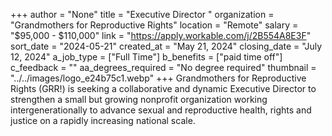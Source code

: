 +++
author = "None"
title = "Executive Director "
organization = "Grandmothers for Reproductive Rights"
location = "Remote"
salary = "$95,000 - $110,000"
link = "https://apply.workable.com/j/2B554A8E3F"
sort_date = "2024-05-21"
created_at = "May 21, 2024"
closing_date = "July 12, 2024"
a_job_type = ["Full Time"]
b_benefits = ["paid time off"]
c_feedback = ""
aa_degrees_required = "No degree required"
thumbnail = "../../images/logo_e24b75c1.webp"
+++
Grandmothers for Reproductive Rights (GRR!) is seeking a collaborative and dynamic Executive Director to strengthen a small but growing nonprofit organization working intergenerationally to advance sexual and reproductive health, rights and justice on a rapidly increasing national scale.  